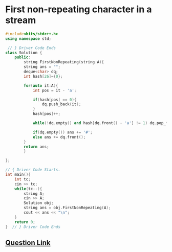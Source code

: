 # First non-repeating character in a stream

```cpp
#include<bits/stdc++.h>
using namespace std;

 // } Driver Code Ends
class Solution {
	public:
		string FirstNonRepeating(string A){
	    string ans = "";
        deque<char> dq;
        int hash[26]={0};

        for(auto it:A){
            int pos = it - 'a';

            if(hash[pos] == 0){
                dq.push_back(it);
            }
            hash[pos]++;

            while(!dq.empty() and hash[dq.front() - 'a'] != 1) dq.pop_front();

            if(dq.empty()) ans += '#';
            else ans += dq.front();
        }
        return ans;
		}

};

// { Driver Code Starts.
int main(){
	int tc;
	cin >> tc;
	while(tc--){
		string A;
		cin >> A;
		Solution obj;
		string ans = obj.FirstNonRepeating(A);
		cout << ans << "\n";
	}
	return 0;
}  // } Driver Code Ends
```

## [Question Link](https://practice.geeksforgeeks.org/problems/first-non-repeating-character-in-a-stream1216/1)

